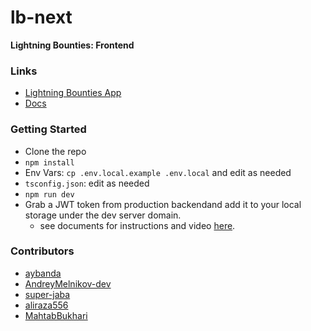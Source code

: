 # lb-next

**Lightning Bounties: Frontend**

### Links
- [Lightning Bounties App](https://app.lightningbounties.com)
- [Docs](https://docs.lightningbounties.com)

### Getting Started
- Clone the repo
- `npm install`
- Env Vars: `cp .env.local.example .env.local` and edit as needed
- `tsconfig.json`: edit as needed
- `npm run dev`
- Grab a JWT token from production backendand add it to your local storage under the dev server domain.
  - see documents for instructions and video [here](https://docs.lightningbounties.com/docs/solve-a-bounty/working-on-opensource-frontend-lb-next).

### Contributors
- [aybanda](https://github.com/aybanda)
- [AndreyMelnikov-dev](https://github.com/AndreyMelnikov-dev)
- [super-jaba](https://github.com/super-jaba)
- [aliraza556](https://github.com/aliraza556)
- [MahtabBukhari](https://github.com/MahtabBukhari)
  
